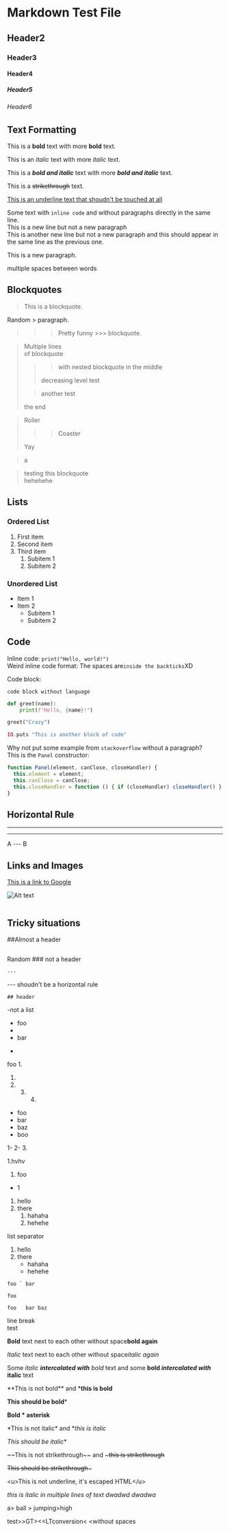 # Markdown Test File

## Header2

### Header3

#### Header4

##### Header5

###### Header6

## Text Formatting

This is a **bold** text with more __bold__ text.

This is an *italic* text with more _italic_ text.

This is a ***bold and italic*** text with more ___bold and italic___ text.

This is a ~~strikethrough~~ text.

<u>This is an underline text that shoudn't be touched at all</u>

Some text with `inline code` and without paragraphs
directly in the same line. \
This is a new line but not a new paragraph \
This is another new line but not a new paragraph
and this should appear in the same line as the previous one.

This is a new paragraph.

multiple   spaces    between    words

## Blockquotes

> This is a blockquote.

Random > paragraph.

>>> Pretty funny >>> blockquote.

> Multiple lines \
> of blockquote
>>
>>> with nested blockquote
> in the middle
>>
>> decreasing level
>> test
> 
>> another test
>>
> the end

> Roller
>>> Coaster
>
> Yay

> a
>

>

> testing this
blockquote \
hehehehe

## Lists

### Ordered List

1. First item
2. Second item
3. Third item
    1. Subitem 1
    2. Subitem 2

### Unordered List

- Item 1
- Item 2
  - Subitem 1
  - Subitem 2

## Code

Inline code: `print("Hello, world!")` \
Weird inline code format: The spaces are` inside the backticks `XD

Code block:

```
code block without language
```

```python
def greet(name):
    print(f"Hello, {name}!")

greet("Crazy")
```

```elixir
IO.puts "This is another block of code"
```

Why not put some example from `stackoverflow` without a paragraph? \
This is the `Panel` constructor:

```javascript
function Panel(element, canClose, closeHandler) {
  this.element = element;
  this.canClose = canClose;
  this.closeHandler = function () { if (closeHandler) closeHandler() };
}
```

## Horizontal Rule

---

---------------

A --- B

## Links and Images

[This is a link to Google](https://www.google.com)

![Alt text](https://picsum.photos/200/300)

[]()

![]()

## Tricky situations

##Almost a header

##

Random ### not a header

`---`

--- shoudn't be a horizontal rule

`## header`

-not a list

* foo
*   
* bar

+

foo
1.

1.
2.
   3.
      4.

+ foo
 + bar
  + baz
   + boo

1-
2-
3.

1.hvhv

1.    foo

   - 1

1. hello
2. there
    1. hahaha
    2. hehehe

list separator

1. hello
2. there
    - hahaha
    - hehehe

`` foo ` bar  ``

``
foo
``

`foo   bar
  baz`

line break  
test

**Bold** text next to each other without space**bold again**

*Italic* text next to each other without space*italic again*

Some *italic **intercalated with** bold* text and some **bold *intercalated with* italic** text

\*\*This is not bold\*\* and ***this is bold**

**This should be bold***

**Bold * asterisk**

\*This is not italic\* and **this is italic*

*This should be italic**

\~\~This is not strikethrough\~\~ and ~~~this is strikethrough~~

~~This should be strikethrough~~~

\<u\>This is not underline, it's escaped HTML\</u\>

*this is italic
in multiple* *lines of text
dwadwd dwadwa*


a> ball > jumping>high

  test>>GT><<LTconversion< <without spaces
